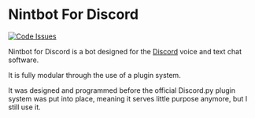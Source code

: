 # Nintbot For Discord
[![Code Issues](https://www.quantifiedcode.com/api/v1/project/80eac502dacd44a294f81de9b112d571/badge.svg)](https://www.quantifiedcode.com/app/project/80eac502dacd44a294f81de9b112d571)

Nintbot for Discord is a bot designed for the [Discord](https://discordapp.com) voice and text chat software.

It is fully modular through the use of a plugin system.

It was designed and programmed before the official Discord.py plugin system was put into place, meaning it serves little purpose anymore, but I still use it.